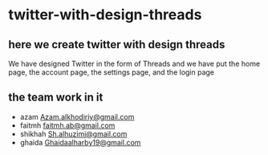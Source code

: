 # twitter-with-design-threads
## here we create twitter with design threads
We have designed Twitter in the form of Threads and we have put the home page, the account page, the settings page, and the login page


## the team work in it
- azam Azam.alkhodiriy@gmail.com
- faitmh faitmh.ab@gmail.com
- shikhah Sh.alhuzimi@gmail.com
- ghaida Ghaidaalharby19@gmail.com
